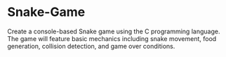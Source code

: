 # Snake-Game
Create a console-based Snake game using the C programming language. The game will feature basic mechanics including snake movement, food generation, collision detection, and game over conditions.
